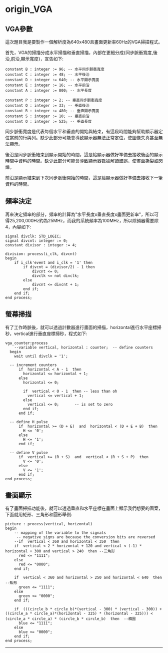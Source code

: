 # origin_VGA
## VGA參數

這次題目我是要製作一個解析度為640x480且畫面更新率60Hz的VGA掃描程式。

首先，VGA的掃描分成水平掃描和垂直掃描，內部在更細分成{同步脈衝寬度,後沿,前沿,顯示寬度}，宣告如下:

    constant B : integer := 96; -- 水平同步脈衝寬度
    constant C : integer := 48; -- 水平後沿
    constant D : integer := 640; -- 水平顯示寬度
    constant E : integer := 16; -- 水平前沿
    constant A : integer := 800; -- 水平長度
    
    constant P : integer := 2; -- 垂直同步脈衝寬度
    constant Q : integer := 33; -- 垂直後沿
    constant R : integer := 480; -- 垂直顯示寬度
    constant S : integer := 10; -- 垂直前沿
    constant O : integer := 525; -- 垂直長度

同步脈衝寬度是代表每個水平和垂直的開始與結束，有這段時間能夠幫助顯示器定位當前的行與列。缺少此部分可能會導致顯示器無法正常定位，使圖像失真甚至無法顯示。

後沿是同步脈衝結束到顯示開始的時間，這是給顯示器做好準備去接收後面的顯示時間中資料的時間。缺少此部分可能會導致顯示器數據解讀錯誤，使畫面撕裂或閃爍。

前沿是顯示結束到下次同步脈衝開始的時間，這是給顯示器做好準備去接收下一筆資料的時間。

## 頻率決定

再來決定頻率的部分，頻率的計算為"水平長度x垂直長度x畫面更新率"，所以可得25,200,000Hz約為25MHz，而我的系統頻率為100MHz，所以除頻器需要除4，內容如下:

    signal divclk: STD_LOGIC;
    signal divcnt: integer := 0;
    constant divisor : integer := 4;
    
    division: process(i_clk, divcnt)
    begin
        if i_clk'event and i_clk = '1' then
            if divcnt = (divisor/2) - 1 then
                divcnt <= 0;
                divclk <= not divclk;
            else
                divcnt <= divcnt + 1;
            end if;
        end if;
    end process;

## 螢幕掃描

有了工作時脈後，就可以透過計數器進行畫面的掃描，horizontal進行水平座標掃秒，vertical進行垂直座標掃秒，程式如下:

    vga_counter:process
        --variable vertical, horizontal : counter;  -- define counters
      begin
        wait until divclk = '1';
    
      -- increment counters
          if  horizontal < A - 1  then
            horizontal <= horizontal + 1;
          else
            horizontal <= 0;
    
            if  vertical < O - 1  then -- less than oh
              vertical <= vertical + 1;
            else
              vertical <= 0;       -- is set to zero
            end if;
          end if;
    
      -- define H pulse
          if  horizontal >= (D + E)  and  horizontal < (D + E + B)  then
            H <= '0';
          else
            H <= '1';
          end if;
    
      -- define V pulse
          if  vertical >= (R + S)  and  vertical < (R + S + P)  then
            V <= '0';
          else
            V <= '1';
          end if;
    end process;

## 畫面顯示

有了畫面掃描功能後，就可以透過垂直和水平座標在畫面上顯示我們想要的圖案，下面就用矩形、三角形和圓形舉例:

    picture : process(vertical, horizontal)
    begin
        -- mapping of the variable to the signals
         -- negative signs are because the conversion bits are reversed
        --if  vertical < 360 and horizontal < 350  then
        if  vertical < 2 * horizontal + 120 and vertical < (-1) * horizontal + 300 and vertical > 240  then --三角形
          red <= "1111";
        else
          red <= "0000";
        end if;
        
        if  vertical < 360 and horizontal > 250 and horizontal < 640  then  --矩形
          green <= "1111";
        else
          green <= "0000";
        end if;
        
        if  (((circle_b * circle_b)*(vertical - 300) * (vertical - 300)) + ((circle_a * circle_a)*(horizontal - 325) * (horizontal - 325))) < (circle_a * circle_a) * (circle_b * circle_b)  then  --橢圓
          blue <= "1111";
        else
          blue <= "0000";
        end if;
    end process;

------------------------------------------------------
